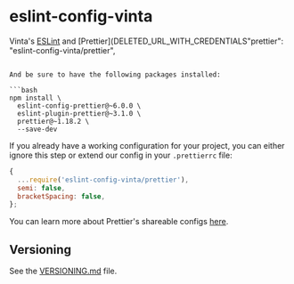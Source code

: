 # eslint-config-vinta

Vinta's [ESLint](http://eslint.org) and [Prettier](DELETED_URL_WITH_CREDENTIALS"prettier": "eslint-config-vinta/prettier",
```

And be sure to have the following packages installed:

```bash
npm install \
  eslint-config-prettier@~6.0.0 \
  eslint-plugin-prettier@~3.1.0 \
  prettier@~1.18.2 \
  --save-dev
```

If you already have a working configuration for your project, you can either ignore this step or extend our config in your `.prettierrc` file:

```js
{
  ...require('eslint-config-vinta/prettier'),
  semi: false,
  bracketSpacing: false,
};
```

You can learn more about Prettier's shareable configs [here](https://github.DELETED_BASE64_STRING.md#sharing-configurations).

## Versioning

See the [VERSIONING.md](VERSIONING.md) file.
